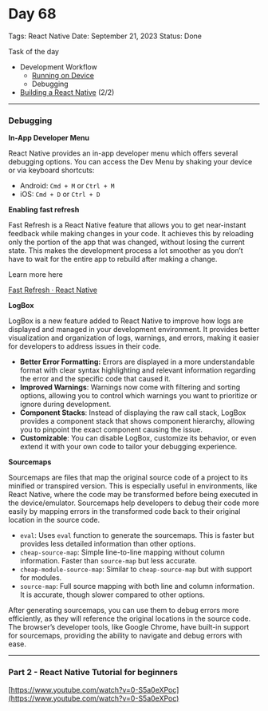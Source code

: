 # Day 68

Tags: React Native
Date: September 21, 2023
Status: Done

Task of the day

- Development Workflow
    - [Running on Device](https://reactnative.dev/docs/running-on-device)
    - Debugging
- [Building a React Native](https://www.youtube.com/watch?v=0-S5a0eXPoc) (2/2)

---

### Debugging

**In-App Developer Menu**

React Native provides an in-app developer menu which offers several debugging options. You can access the Dev Menu by shaking your device or via keyboard shortcuts:

- Android: `Cmd + M` or `Ctrl + M`
- iOS: `Cmd + D` or `Ctrl + D`

**Enabling fast refresh**

Fast Refresh is a React Native feature that allows you to get near-instant feedback while making changes in your code. It achieves this by reloading only the portion of the app that was changed, without losing the current state. This makes the development process a lot smoother as you don’t have to wait for the entire app to rebuild after making a change.

Learn more here

[Fast Refresh · React Native](https://reactnative.dev/docs/fast-refresh)

**LogBox**

LogBox is a new feature added to React Native to improve how logs are displayed and managed in your development environment. It provides better visualization and organization of logs, warnings, and errors, making it easier for developers to address issues in their code.

- **Better Error Formatting:** Errors are displayed in a more understandable format with clear syntax highlighting and relevant information regarding the error and the specific code that caused it.
- **Improved Warnings**: Warnings now come with filtering and sorting options, allowing you to control which warnings you want to prioritize or ignore during development.
- **Component Stacks**: Instead of displaying the raw call stack, LogBox provides a component stack that shows component hierarchy, allowing you to pinpoint the exact component causing the issue.
- **Customizable**: You can disable LogBox, customize its behavior, or even extend it with your own code to tailor your debugging experience.

**Sourcemaps**

Sourcemaps are files that map the original source code of a project to its minified or transpired version. This is especially useful in environments, like React Native, where the code may be transformed before being executed in the device/emulator. Sourcemaps help developers to debug their code more easily by mapping errors in the transformed code back to their original location in the source code.

- `eval`: Uses `eval` function to generate the sourcemaps. This is faster but provides less detailed information than other options.
- `cheap-source-map`: Simple line-to-line mapping without column information. Faster than `source-map` but less accurate.
- `cheap-module-source-map`: Similar to `cheap-source-map` but with support for modules.
- `source-map`: Full source mapping with both line and column information. It is accurate, though slower compared to other options.

After generating sourcemaps, you can use them to debug errors more efficiently, as they will reference the original locations in the source code. The browser’s developer tools, like Google Chrome, have built-in support for sourcemaps, providing the ability to navigate and debug errors with ease.

---

### Part 2 - React Native Tutorial for beginners

[https://www.youtube.com/watch?v=0-S5a0eXPoc](https://www.youtube.com/watch?v=0-S5a0eXPoc)